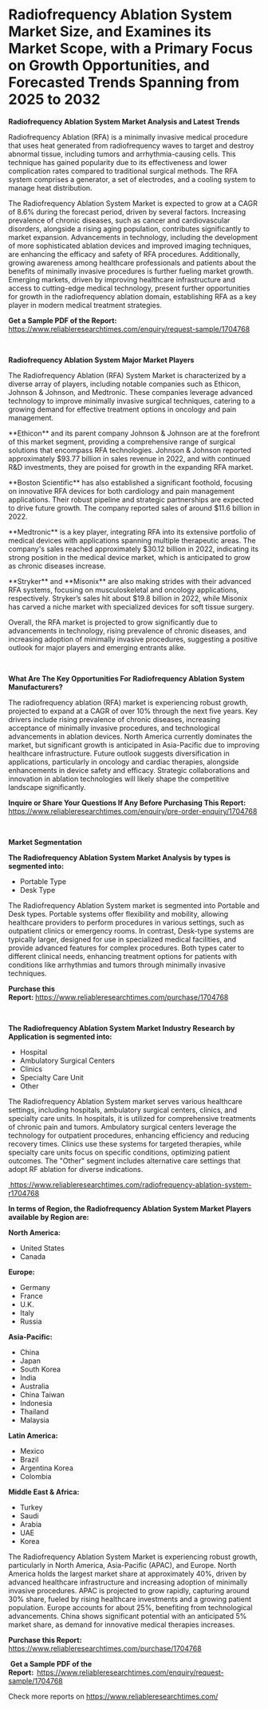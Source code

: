 <p><h1>Radiofrequency Ablation System Market Size, and Examines its Market Scope, with a Primary Focus on Growth Opportunities, and Forecasted Trends Spanning from 2025 to 2032</h1></p><p><strong>Radiofrequency Ablation System Market Analysis and Latest Trends</strong></p>
<p><p>Radiofrequency Ablation (RFA) is a minimally invasive medical procedure that uses heat generated from radiofrequency waves to target and destroy abnormal tissue, including tumors and arrhythmia-causing cells. This technique has gained popularity due to its effectiveness and lower complication rates compared to traditional surgical methods. The RFA system comprises a generator, a set of electrodes, and a cooling system to manage heat distribution.</p><p>The Radiofrequency Ablation System Market is expected to grow at a CAGR of 8.6% during the forecast period, driven by several factors. Increasing prevalence of chronic diseases, such as cancer and cardiovascular disorders, alongside a rising aging population, contributes significantly to market expansion. Advancements in technology, including the development of more sophisticated ablation devices and improved imaging techniques, are enhancing the efficacy and safety of RFA procedures. Additionally, growing awareness among healthcare professionals and patients about the benefits of minimally invasive procedures is further fueling market growth. Emerging markets, driven by improving healthcare infrastructure and access to cutting-edge medical technology, present further opportunities for growth in the radiofrequency ablation domain, establishing RFA as a key player in modern medical treatment strategies.</p></p>
<p><strong>Get a Sample PDF of the Report:&nbsp;</strong> <a href="https://www.reliableresearchtimes.com/enquiry/request-sample/1704768?utm_campaign=2937&utm_medium=2&utm_source=Github&utm_content=ia&utm_term=27032025&utm_id=radiofrequency-ablation-system">https://www.reliableresearchtimes.com/enquiry/request-sample/1704768</a></p>
<p>&nbsp;</p>
<p><strong>Radiofrequency Ablation System Major Market Players</strong></p>
<p><p>The Radiofrequency Ablation (RFA) System Market is characterized by a diverse array of players, including notable companies such as Ethicon, Johnson & Johnson, and Medtronic. These companies leverage advanced technology to improve minimally invasive surgical techniques, catering to a growing demand for effective treatment options in oncology and pain management.</p><p>**Ethicon** and its parent company Johnson & Johnson are at the forefront of this market segment, providing a comprehensive range of surgical solutions that encompass RFA technologies. Johnson & Johnson reported approximately $93.77 billion in sales revenue in 2022, and with continued R&D investments, they are poised for growth in the expanding RFA market.</p><p>**Boston Scientific** has also established a significant foothold, focusing on innovative RFA devices for both cardiology and pain management applications. Their robust pipeline and strategic partnerships are expected to drive future growth. The company reported sales of around $11.6 billion in 2022.</p><p>**Medtronic** is a key player, integrating RFA into its extensive portfolio of medical devices with applications spanning multiple therapeutic areas. The company's sales reached approximately $30.12 billion in 2022, indicating its strong position in the medical device market, which is anticipated to grow as chronic diseases increase.</p><p>**Stryker** and **Misonix** are also making strides with their advanced RFA systems, focusing on musculoskeletal and oncology applications, respectively. Stryker’s sales hit about $19.8 billion in 2022, while Misonix has carved a niche market with specialized devices for soft tissue surgery.</p><p>Overall, the RFA market is projected to grow significantly due to advancements in technology, rising prevalence of chronic diseases, and increasing adoption of minimally invasive procedures, suggesting a positive outlook for major players and emerging entrants alike.</p></p>
<p>&nbsp;</p>
<p><strong>What Are The Key Opportunities For Radiofrequency Ablation System Manufacturers?</strong></p>
<p><p>The radiofrequency ablation (RFA) market is experiencing robust growth, projected to expand at a CAGR of over 10% through the next five years. Key drivers include rising prevalence of chronic diseases, increasing acceptance of minimally invasive procedures, and technological advancements in ablation devices. North America currently dominates the market, but significant growth is anticipated in Asia-Pacific due to improving healthcare infrastructure. Future outlook suggests diversification in applications, particularly in oncology and cardiac therapies, alongside enhancements in device safety and efficacy. Strategic collaborations and innovation in ablation technologies will likely shape the competitive landscape significantly.</p></p>
<p><strong>Inquire or Share Your Questions If Any Before Purchasing This Report:</strong> <a href="https://www.reliableresearchtimes.com/enquiry/pre-order-enquiry/1704768?utm_campaign=2937&utm_medium=2&utm_source=Github&utm_content=ia&utm_term=27032025&utm_id=radiofrequency-ablation-system">https://www.reliableresearchtimes.com/enquiry/pre-order-enquiry/1704768</a></p>
<p>&nbsp;</p>
<p><strong>Market Segmentation</strong></p>
<p><strong>The Radiofrequency Ablation System Market Analysis by types is segmented into:</strong></p>
<p><ul><li>Portable Type</li><li>Desk Type</li></ul></p>
<p><p>The Radiofrequency Ablation System market is segmented into Portable and Desk types. Portable systems offer flexibility and mobility, allowing healthcare providers to perform procedures in various settings, such as outpatient clinics or emergency rooms. In contrast, Desk-type systems are typically larger, designed for use in specialized medical facilities, and provide advanced features for complex procedures. Both types cater to different clinical needs, enhancing treatment options for patients with conditions like arrhythmias and tumors through minimally invasive techniques.</p></p>
<p><strong>Purchase this Report:&nbsp;</strong><a href="https://www.reliableresearchtimes.com/purchase/1704768?utm_campaign=2937&utm_medium=2&utm_source=Github&utm_content=ia&utm_term=27032025&utm_id=radiofrequency-ablation-system">https://www.reliableresearchtimes.com/purchase/1704768</a></p>
<p>&nbsp;</p>
<p><strong>The Radiofrequency Ablation System Market Industry Research by Application is segmented into:</strong></p>
<p><ul><li>Hospital</li><li>Ambulatory Surgical Centers</li><li>Clinics</li><li>Specialty Care Unit</li><li>Other</li></ul></p>
<p><p>The Radiofrequency Ablation System market serves various healthcare settings, including hospitals, ambulatory surgical centers, clinics, and specialty care units. In hospitals, it is utilized for comprehensive treatments of chronic pain and tumors. Ambulatory surgical centers leverage the technology for outpatient procedures, enhancing efficiency and reducing recovery times. Clinics use these systems for targeted therapies, while specialty care units focus on specific conditions, optimizing patient outcomes. The "Other" segment includes alternative care settings that adopt RF ablation for diverse indications.</p></p>
<p><a href="https://www.reliableresearchtimes.com/radiofrequency-ablation-system-r1704768?utm_campaign=2937&utm_medium=2&utm_source=Github&utm_content=ia&utm_term=27032025&utm_id=radiofrequency-ablation-system">&nbsp;https://www.reliableresearchtimes.com/radiofrequency-ablation-system-r1704768</a></p>
<p><strong>In terms of Region, the Radiofrequency Ablation System Market Players available by Region are:</strong></p>
<p>
    <p> <strong> North America: </strong>
        <ul>
            <li>United States</li>
            <li>Canada</li>
        </ul>
        </p> 
    <p> <strong> Europe: </strong>
        <ul>
            <li>Germany</li>
            <li>France</li>
            <li>U.K.</li>
            <li>Italy</li>
            <li>Russia</li>
        </ul>
        </p> 
    <p> <strong> Asia-Pacific: </strong>
        <ul>
            <li>China</li>
            <li>Japan</li>
            <li>South Korea</li>
            <li>India</li>
            <li>Australia</li>
            <li>China Taiwan</li>
            <li>Indonesia</li>
            <li>Thailand</li>
            <li>Malaysia</li>
        </ul>
        </p> 
    <p> <strong> Latin America: </strong>
        <ul>
            <li>Mexico</li>
            <li>Brazil</li>
            <li>Argentina Korea</li>
            <li>Colombia</li>
        </ul>
        </p> 
    <p> <strong> Middle East & Africa: </strong>
        <ul>
            <li>Turkey</li>
            <li>Saudi</li>
            <li>Arabia</li>
            <li>UAE</li>
            <li>Korea</li>
        </ul>
    </p>
    </p>
<p><p>The Radiofrequency Ablation System Market is experiencing robust growth, particularly in North America, Asia-Pacific (APAC), and Europe. North America holds the largest market share at approximately 40%, driven by advanced healthcare infrastructure and increasing adoption of minimally invasive procedures. APAC is projected to grow rapidly, capturing around 30% share, fueled by rising healthcare investments and a growing patient population. Europe accounts for about 25%, benefiting from technological advancements. China shows significant potential with an anticipated 5% market share, as demand for innovative medical therapies increases.</p></p>
<p><strong>Purchase this Report: </strong><a href="https://www.reliableresearchtimes.com/purchase/1704768?utm_campaign=2937&utm_medium=2&utm_source=Github&utm_content=ia&utm_term=27032025&utm_id=radiofrequency-ablation-system">https://www.reliableresearchtimes.com/purchase/1704768</a></p>
<p>&nbsp;<strong>Get a Sample PDF of the Report:&nbsp;&nbsp;</strong><a href="https://www.reliableresearchtimes.com/enquiry/request-sample/1704768?utm_campaign=2937&utm_medium=2&utm_source=Github&utm_content=ia&utm_term=27032025&utm_id=radiofrequency-ablation-system">https://www.reliableresearchtimes.com/enquiry/request-sample/1704768</a></p>
<p><strong></strong></p>
<p>Check more reports on <a href="https://www.reliableresearchtimes.com/?utm_campaign=2937&utm_medium=2&utm_source=Github&utm_content=ia&utm_term=27032025&utm_id=radiofrequency-ablation-system">https://www.reliableresearchtimes.com/</a></p>